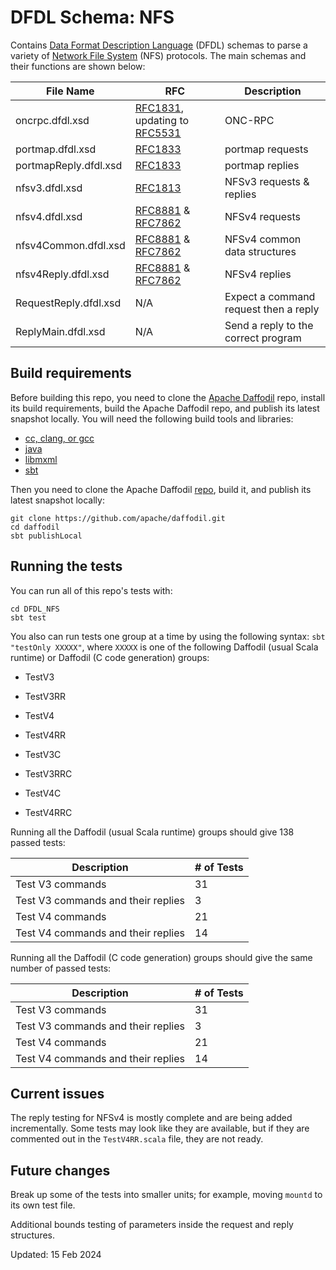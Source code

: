 # DFDL Schema: NFS

Contains [Data Format Description Language] (DFDL) schemas to parse a
variety of [Network File System] (NFS) protocols.  The main schemas
and their functions are shown below:

| File Name | RFC | Description  |
| --- | --- | --- |
| oncrpc.dfdl.xsd       | [RFC1831], updating to [RFC5531] | ONC-RPC |
| portmap.dfdl.xsd      | [RFC1833] | portmap requests |
| portmapReply.dfdl.xsd | [RFC1833] | portmap replies |
| nfsv3.dfdl.xsd        | [RFC1813] | NFSv3 requests & replies |
| nfsv4.dfdl.xsd        | [RFC8881] & [RFC7862] | NFSv4 requests |
| nfsv4Common.dfdl.xsd  | [RFC8881] & [RFC7862] | NFSv4 common data structures |
| nfsv4Reply.dfdl.xsd   | [RFC8881] & [RFC7862] | NFSv4 replies |
| RequestReply.dfdl.xsd | N/A | Expect a command request then a reply |
| ReplyMain.dfdl.xsd    | N/A | Send a reply to the correct program |

## Build requirements

Before building this repo, you need to clone the [Apache Daffodil]
repo, install its build requirements, build the Apache Daffodil repo,
and publish its latest snapshot locally.  You will need the following
build tools and libraries:

* [cc, clang, or gcc]
* [java]
* [libmxml]
* [sbt]

Then you need to clone the Apache Daffodil [repo], build it, and
publish its latest snapshot locally:

```shell
git clone https://github.com/apache/daffodil.git
cd daffodil
sbt publishLocal
```

## Running the tests

You can run all of this repo's tests with:

```shell
cd DFDL_NFS
sbt test
```

You also can run tests one group at a time by using the following
syntax: `sbt "testOnly XXXXX"`, where `XXXXX` is one of the following
Daffodil (usual Scala runtime) or Daffodil (C code generation) groups:

* TestV3
* TestV3RR
* TestV4
* TestV4RR

* TestV3C
* TestV3RRC
* TestV4C
* TestV4RRC

Running all the Daffodil (usual Scala runtime) groups should give 138
passed tests:

| Description | # of Tests |
| --- | --- |
| Test V3 commands | 31 |
| Test V3 commands and their replies | 3 |
| Test V4 commands | 21 |
| Test V4 commands and their replies | 14 |

Running all the Daffodil (C code generation) groups should give the
same number of passed tests:

| Description | # of Tests |
| --- | --- |
| Test V3 commands | 31 |
| Test V3 commands and their replies | 3 |
| Test V4 commands | 21 |
| Test V4 commands and their replies | 14 |

## Current issues

The reply testing for NFSv4 is mostly complete and are being added
incrementally. Some tests may look like they are available, but if
they are commented out in the `TestV4RR.scala` file, they are not
ready.

## Future changes

Break up some of the tests into smaller units; for example, moving
`mountd` to its own test file.

Additional bounds testing of parameters inside the request and reply
structures.

Updated: 15 Feb 2024

[Apache Daffodil]: https://daffodil.apache.org/
[Data Format Description Language]: https://en.wikipedia.org/wiki/Data_Format_Description_Language
[Network File System]: https://en.wikipedia.org/wiki/Network_File_System
[RFC1813]: https://www.rfc-editor.org/rfc/rfc1813
[RFC1831]: https://www.rfc-editor.org/rfc/rfc1831
[RFC1833]: https://www.rfc-editor.org/rfc/rfc1833
[RFC5531]: https://www.rfc-editor.org/rfc/rfc5531
[RFC7862]: https://www.rfc-editor.org/rfc/rfc7862
[RFC8881]: https://www.rfc-editor.org/rfc/rfc8881
[build requirements]: https://github.com/apache/daffodil/blob/main/BUILD.md
[cc, clang, or gcc]: https://en.wikipedia.org/wiki/C99
[java]: https://adoptium.net/
[libmxml]: https://www.msweet.org/mxml/
[repo]: https://github.com/apache/daffodil/
[sbt]: https://www.scala-sbt.org/
